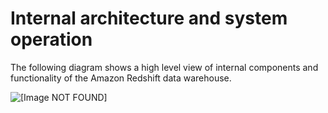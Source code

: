 # Internal architecture and system operation<a name="c_internal_arch_system_operation"></a>

The following diagram shows a high level view of internal components and functionality of the Amazon Redshift data warehouse\.

![\[Image NOT FOUND\]](http://docs.aws.amazon.com/redshift/latest/dg/images/05-InternalComponents.png)